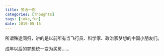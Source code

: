 ```yaml
---
title: 笑话一则
categories: [Thoughts]
tags: [joke,fun]
date: 2019-05-15
---
```

所谓殊途同归，讲的是以前所有当飞行员、科学家、政治家梦想的中国小朋友们。  

成年以后的梦想统一变为买房……

